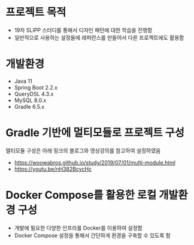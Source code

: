 # 프로젝트 목적
- 19차 SLIPP 스터디를 통해서 디자인 패턴에 대한 학습을 진행함
- 일반적으로 사용하는 설정들에 레퍼런스를 만들어서 다른 프로젝트에도 활용함

# 개발환경
- Java 11
- Spring Boot 2.2.x
- QueryDSL 4.3.x
- MySQL 8.0.x
- Gradle 6.5.x

# Gradle 기반에 멀티모듈로 프로젝트 구성
멀티모듈 구성은 아래 링크의 블로그와 영상강의를 참고하여 설정하였음
- https://woowabros.github.io/study/2019/07/01/multi-module.html
- https://youtu.be/nH382BcycHc

# Docker Compose를 활용한 로컬 개발환경 구성
- 개발에 필요한 다양한 인프라를 Docker를 이용하여 설정함
- Docker Compose 설정을 통해서 간단하게 환경을 구축할 수 있도록 함
